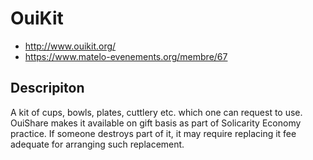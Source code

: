 # OuiKit

* http://www.ouikit.org/
* https://www.matelo-evenements.org/membre/67

## Descripiton

A kit of cups, bowls, plates, cuttlery etc. which one can request to use. OuiShare makes it available on gift basis as part of Solicarity Economy practice. If someone destroys part of it, it may require replacing it fee adequate for arranging such replacement.
